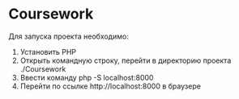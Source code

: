 # Coursework

Для запуска проекта необходимо:
1. Установить PHP
2. Открыть командную строку, перейти в директорию проекта ./Coursework
3. Ввести команду 
	php -S localhost:8000
4. Перейти по ссылке http://localhost:8000 в браузере

